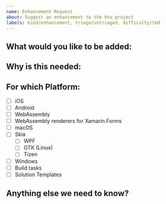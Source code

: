 ```yaml
---
name: Enhancement Request
about: Suggest an enhancement to the Uno project
labels: kind/enhancement, triage/untriaged, difficulty/tbd
---
```


<!-- Please only use this template for submitting enhancement requests -->

## What would you like to be added:

## Why is this needed:

## For which Platform:

- [ ] iOS
- [ ] Android
- [ ] WebAssembly
- [ ] WebAssembly renderers for Xamarin.Forms
- [ ] macOS
- [ ] Skia
  - [ ] WPF
  - [ ] GTK (Linux)
  - [ ] Tizen
- [ ] Windows
- [ ] Build tasks
- [ ] Solution Templates

## Anything else we need to know?

